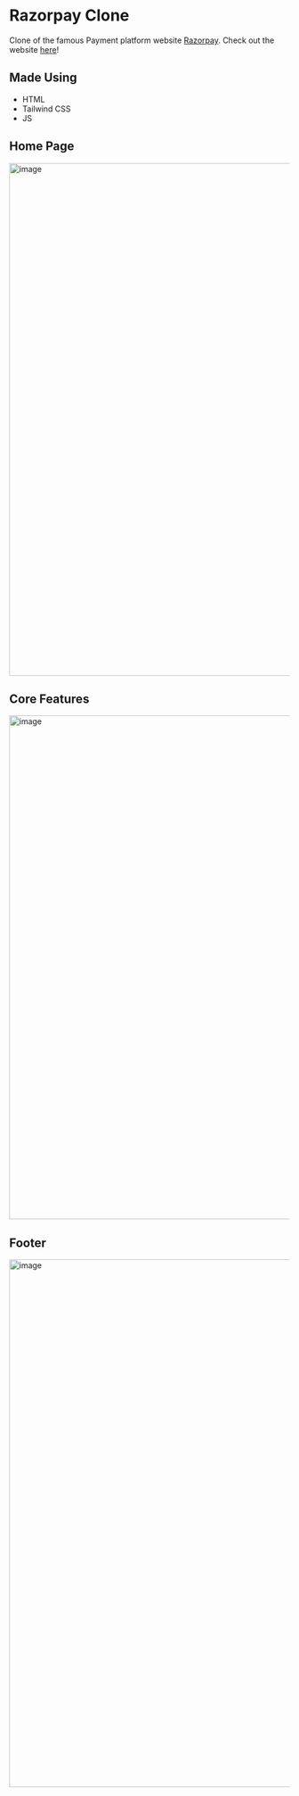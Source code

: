# Razorpay Clone
Clone of the famous Payment platform website [Razorpay](https://razorpay.com/).
Check out the website [here](https://bhaumikmaan.github.io/Razorpay-Clone/)!

## Made Using
* HTML
* Tailwind CSS
* JS

## Home Page
<img width="920" alt="image" src="https://github.com/bhaumikmaan/Razorpay-Clone/assets/82998871/c187fd43-2aa2-43be-b178-d503ffae5c90"> <br>

## Core Features
<img width="904" alt="image" src="https://github.com/bhaumikmaan/Razorpay-Clone/assets/82998871/a7624bfb-f820-4ec6-941c-e5c4ec7a414a"> <br>

## Footer
<img width="947" alt="image" src="https://github.com/bhaumikmaan/Razorpay-Clone/assets/82998871/df0c2424-6565-4dc4-8cd9-8a6a3ad77403">


